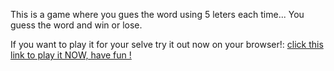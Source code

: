 This is a game where you gues the word using 5 leters each time...
You guess the word and win or lose.

 If you want to play it for your selve try it out now on your browser!:  <a href="http://htmlpreview.github.io/?https://github.com/Duduoop/Wordle/blob/main/index.html">click this link to play it NOW, have fun !</a>
